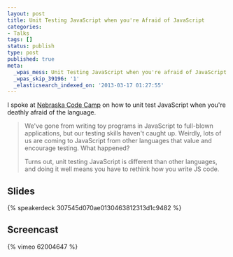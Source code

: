 ```yaml
---
layout: post
title: Unit Testing JavaScript when you're Afraid of JavaScript
categories:
- Talks
tags: []
status: publish
type: post
published: true
meta:
  _wpas_mess: Unit Testing JavaScript when you're afraid of JavaScript
  _wpas_skip_39196: '1'
  _elasticsearch_indexed_on: '2013-03-17 01:27:55'
---
```

I spoke at <a href="http://www.nebraskacodecamp.com/">Nebraska Code Camp</a> on how to unit test JavaScript when you're deathly afraid of the language.
<blockquote>We've gone from writing toy programs in JavaScript to full-blown applications, but our testing skills haven't caught up. Weirdly, lots of us are coming to JavaScript from other languages that value and encourage testing. What happened?

Turns out, unit testing JavaScript is different than other languages, and doing it well means you have to rethink how you write JS code.</blockquote>

## Slides
{% speakerdeck 307545d070ae0130463812313d1c9482 %}

## Screencast
{% vimeo 62004647 %}
